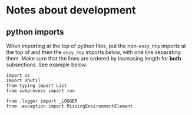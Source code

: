 # Notes about development


## python imports

When importing at the top of python files, put the non-`enzy_htp` imports at the top of and then the
`enzy_htp` imports below, with one line separating them. Make sure that the lines are ordered by increasing
length for **both** subsections. See example below:

```
import os
import shutil
from typing import List
from subprocess import run

from .logger import _LOGGER
from .exception import MissingEnvironmentElement

```
